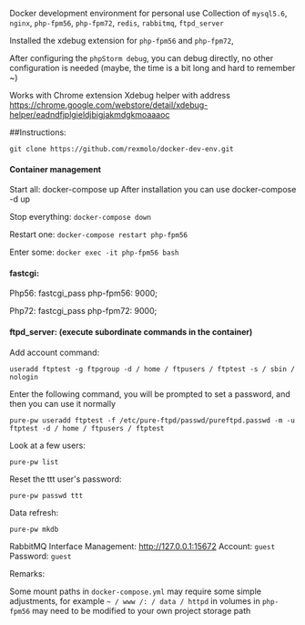 Docker development environment for personal use
Collection of `mysql5.6`, `nginx`, `php-fpm56`, `php-fpm72`, `redis`, `rabbitmq`, `ftpd_server`

Installed the xdebug extension for `php-fpm56` and `php-fpm72`,

After configuring the `phpStorm debug`, you can debug directly, no other configuration is needed (maybe, the time is a bit long and hard to remember ~)

Works with Chrome extension Xdebug helper with address https://chrome.google.com/webstore/detail/xdebug-helper/eadndfjplgieldjbigjakmdgkmoaaaoc

##Instructions:

`git clone https://github.com/rexmolo/docker-dev-env.git`

#### Container management
Start all: docker-compose up After installation you can use docker-compose -d up

Stop everything: `docker-compose down`

Restart one: `docker-compose restart php-fpm56`

Enter some: `docker exec -it php-fpm56 bash`

#### fastcgi:
Php56: fastcgi_pass php-fpm56: 9000;

Php72: fastcgi_pass php-fpm72: 9000;

#### ftpd_server: (execute subordinate commands in the container)
Add account command:

`useradd ftptest -g ftpgroup -d / home / ftpusers / ftptest -s / sbin / nologin`

Enter the following command, you will be prompted to set a password, and then you can use it normally

`pure-pw useradd ftptest -f /etc/pure-ftpd/passwd/pureftpd.passwd -m -u ftptest -d / home / ftpusers / ftptest`

Look at a few users:

`pure-pw list`

Reset the ttt user's password:

`pure-pw passwd ttt`

Data refresh:

`pure-pw mkdb`

RabbitMQ
Interface Management: http://127.0.0.1:15672 Account: `guest` Password: `guest`

Remarks:

Some mount paths in `docker-compose.yml` may require some simple adjustments, for example `~ / www /: / data / httpd` in volumes in `php-fpm56` may need to be modified to your own project storage path
